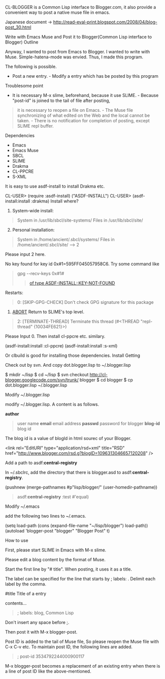CL-BLOGGER is a Common Lisp interface to Blogger.com, it also provide a convenient way to post a native muse file in emacs.

Japanese document ->
http://read-eval-print.blogspot.com/2008/04/blog-post_30.html

Write with Emacs Muse and Post it to Blogger(Common Lisp interface to Blogger)
Outline

Anyway, I wanted to post from Emacs to Blogger. I wanted to write with Muse. Simple-hatena-mode was envied. Thus, I made this program.

The following is possible.

- Post a new entry. - Modify a entry which has be posted by this program

Troublesome point

- It is necessary M-x slime, beforehand, because it use SLIME. - Because "post-id" is joined to the tail of file after posting,

> it is necessary to reopen a file on Emacs. - The Muse file synchronizing of what edited on the Web and the local cannot be taken. - There is no notification for completion of posting, except SLIME repl buffer.

Dependencies

  * Emacs
  * Emacs Muse
  * SBCL
  * SLIME
  * Drakma
  * CL-PPCRE
  * S-XML

It is easy to use asdf-install to install Drakma etc.

CL-USER> (require :asdf-install)
("ASDF-INSTALL")
CL-USER> (asdf-install:install :drakma)
Install where?
1) System-wide install:
> System in /usr/lib/sbcl/site-systems/
> Files in /usr/lib/sbcl/site/
2) Personal installation:
> System in /home/ancient/.sbcl/systems/
> Files in /home/ancient/.sbcl/site/
> --> 2

Please input 2 here.

No key found for key id 0x#1=595FF045057958C6.  Try some command like
> gpg  --recv-keys 0x#1#
> > [of type ASDF-INSTALL::KEY-NOT-FOUND](Condition.md)

Restarts:

> 0: [SKIP-GPG-CHECK] Don't check GPG signature for this package
  1. [ABORT](ABORT.md) Return to SLIME's top level.
> 2: [TERMINATE-THREAD] Terminate this thread (#<THREAD "repl-thread" {10034FE621}>)

Please Input 0. Then install cl-ppcre etc. similary.

(asdf-install:install :cl-ppcre)
(asdf-install:install :s-xml)

Or clbuild is good for installing those dependencies.
Install
Getting

Check out by svn. And copy dot.blogger.lisp to ~/.blogger.lisp

$ mkdir ~/lisp
$ cd ~/lisp
$ svn checkout http://cl-blogger.googlecode.com/svn/trunk/ blogger
$ cd blogger
$ cp dot.blogger.lisp ~/.blogger.lisp

Modify ~/.blogger.lisp

modify ~/.blogger.lisp. A content is as follows.

**author**
> user name
**email**
> email address
**passwd**
> password for blogger
**blog-id**
> blog id

The blog id is a value of blogId in html sourec of your Blogger.



&lt;link rel="EditURI" type="application/rsd+xml" title="RSD" href="http://www.blogger.com/rsd.g?blogID=1096313046657120208" /&gt;



Add a path to asdf:**central-registry**

In ~/.sbclrc, add the directory that there is blogger.asd to asdf:**central-registry**.

(pushnew (merge-pathnames #p"lisp/blogger/" (user-homedir-pathname))
> asdf:**central-registry**
> :test #'equal)

Modify ~/.emacs

add the following two lines to ~/.emacs.

(setq load-path (cons (expand-file-name "~/lisp/blogger") load-path))
(autoload 'blogger-post "blogger" "Blogger Post" t)

How to use

First, please start SLIME in Emacs with M-x slime.

Please edit a blog content by the format of Muse.

Start the first line by "# title". When posting, it uses it as a title.

The label can be specified for the line that starts by ; labels: . Delimit each label by the comma.

#title Title of a entry

contents...
> ; labels: blog, Common Lisp

Don't insert any space before ;.

Then post it with M-x blogger-post.

Post ID is added to the tail of Muse file, So please reopen the Muse file with C-x C-v etc. To maintain post ID, the following lines are added.

> ; post-id 3534792244000900117

M-x blogger-post becomes a replacement of an existing entry when there is a line of post ID like the above-mentioned.